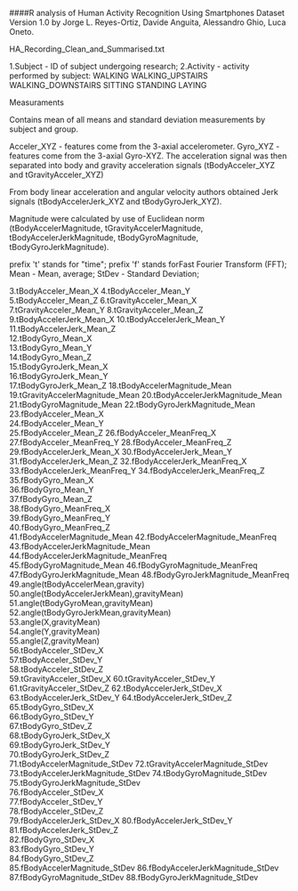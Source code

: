 ####R analysis of Human Activity Recognition Using Smartphones Dataset Version 1.0 by Jorge L. Reyes-Ortiz, Davide Anguita, Alessandro Ghio, Luca Oneto.

HA_Recording_Clean_and_Summarised.txt

1.Subject - ID of subject undergoing research;
2.Activity - activity performed by subject:
  WALKING
  WALKING_UPSTAIRS
  WALKING_DOWNSTAIRS
  SITTING
  STANDING
  LAYING

Measuraments

Contains mean of all means and standard deviation measurements by subject and group.

Acceler_XYZ -  features come from the 3-axial accelerometer.
Gyro_XYZ - features come from the 3-axial Gyro-XYZ.
The acceleration signal was then separated into body and gravity acceleration signals (tBodyAcceler_XYZ and tGravityAcceler_XYZ)

From body linear acceleration and angular velocity authors obtained Jerk signals (tBodyAccelerJerk_XYZ and tBodyGyroJerk_XYZ). 

Magnitude were calculated by use of Euclidean norm (tBodyAccelerMagnitude, tGravityAccelerMagnitude, tBodyAccelerJerkMagnitude, tBodyGyroMagnitude, tBodyGyroJerkMagnitude).

prefix 't' stands for "time";
prefix 'f' stands forFast Fourier Transform (FFT); 
Mean - Mean, average;
StDev - Standard Deviation;
                 
3.tBodyAcceler_Mean_X
4.tBodyAcceler_Mean_Y                     
5.tBodyAcceler_Mean_Z                      6.tGravityAcceler_Mean_X                  
7.tGravityAcceler_Mean_Y                   8.tGravityAcceler_Mean_Z                  
9.tBodyAccelerJerk_Mean_X                  10.tBodyAccelerJerk_Mean_Y                 
11.tBodyAccelerJerk_Mean_Z                  
12.tBodyGyro_Mean_X                        
13.tBodyGyro_Mean_Y                         
14.tBodyGyro_Mean_Z                        
15.tBodyGyroJerk_Mean_X                     
16.tBodyGyroJerk_Mean_Y                    
17.tBodyGyroJerk_Mean_Z                     18.tBodyAccelerMagnitude_Mean              
19.tGravityAccelerMagnitude_Mean            20.tBodyAccelerJerkMagnitude_Mean          
21.tBodyGyroMagnitude_Mean                  22.tBodyGyroJerkMagnitude_Mean             
23.fBodyAcceler_Mean_X                      
24.fBodyAcceler_Mean_Y                     
25.fBodyAcceler_Mean_Z                      26.fBodyAcceler_MeanFreq_X                 
27.fBodyAcceler_MeanFreq_Y                  28.fBodyAcceler_MeanFreq_Z                 
29.fBodyAccelerJerk_Mean_X                  30.fBodyAccelerJerk_Mean_Y                 
31.fBodyAccelerJerk_Mean_Z                  32.fBodyAccelerJerk_MeanFreq_X             
33.fBodyAccelerJerk_MeanFreq_Y              34.fBodyAccelerJerk_MeanFreq_Z             
35.fBodyGyro_Mean_X                         
36.fBodyGyro_Mean_Y                        
37.fBodyGyro_Mean_Z                         
38.fBodyGyro_MeanFreq_X                    
39.fBodyGyro_MeanFreq_Y                     
40.fBodyGyro_MeanFreq_Z                    
41.fBodyAccelerMagnitude_Mean               42.fBodyAccelerMagnitude_MeanFreq          
43.fBodyAccelerJerkMagnitude_Mean           44.fBodyAccelerJerkMagnitude_MeanFreq      
45.fBodyGyroMagnitude_Mean                  46.fBodyGyroMagnitude_MeanFreq             
47.fBodyGyroJerkMagnitude_Mean              48.fBodyGyroJerkMagnitude_MeanFreq         
49.angle(tBodyAccelerMean,gravity)          50.angle(tBodyAccelerJerkMean),gravityMean)
51.angle(tBodyGyroMean,gravityMean)         52.angle(tBodyGyroJerkMean,gravityMean)    
53.angle(X,gravityMean)                     
54.angle(Y,gravityMean)                    
55.angle(Z,gravityMean)                     
56.tBodyAcceler_StDev_X                    
57.tBodyAcceler_StDev_Y                     
58.tBodyAcceler_StDev_Z                    
59.tGravityAcceler_StDev_X                  60.tGravityAcceler_StDev_Y                 
61.tGravityAcceler_StDev_Z                  62.tBodyAccelerJerk_StDev_X                
63.tBodyAccelerJerk_StDev_Y                 64.tBodyAccelerJerk_StDev_Z                
65.tBodyGyro_StDev_X                        
66.tBodyGyro_StDev_Y                       
67.tBodyGyro_StDev_Z                        
68.tBodyGyroJerk_StDev_X                   
69.tBodyGyroJerk_StDev_Y                    
70.tBodyGyroJerk_StDev_Z                   
71.tBodyAccelerMagnitude_StDev              72.tGravityAccelerMagnitude_StDev          
73.tBodyAccelerJerkMagnitude_StDev          74.tBodyGyroMagnitude_StDev                
75.tBodyGyroJerkMagnitude_StDev              
76.fBodyAcceler_StDev_X                    
77.fBodyAcceler_StDev_Y                     
78.fBodyAcceler_StDev_Z                    
79.fBodyAccelerJerk_StDev_X                 80.fBodyAccelerJerk_StDev_Y                
81.fBodyAccelerJerk_StDev_Z                 
82.fBodyGyro_StDev_X                       
83.fBodyGyro_StDev_Y                        
84.fBodyGyro_StDev_Z                       
85.fBodyAccelerMagnitude_StDev              86.fBodyAccelerJerkMagnitude_StDev         
87.fBodyGyroMagnitude_StDev                 88.fBodyGyroJerkMagnitude_StDev   